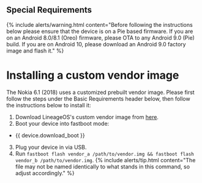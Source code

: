 ## Special Requirements

{% include alerts/warning.html content="Before following the instructions below please ensure that the device is on a Pie based firmware. If you are on an Android 8.0/8.1 (Oreo) firmware, please OTA to any Android 9.0 (Pie) build. If you are on Android 10, please download an Android 9.0 factory image and flash it." %}

# Installing a custom vendor image
The Nokia 6.1 (2018) uses a customized prebuilt vendor image. Please first follow the steps under the Basic Requirements header below, then follow the instructions below to install it:
1. Download LineageOS's custom vendor image from [here](https://www.androidfilehost.com/?fid=4349826312261717564).
2. Boot your device into fastboot mode:
 * {{ device.download_boot }}
3. Plug your device in via USB.
4. Run `fastboot flash vendor_a /path/to/vendor.img && fastboot flash vendor_b /path/to/vendor.img`.
 {% include alerts/tip.html content="The file may not be named identically to what stands in this command, so adjust accordingly." %}